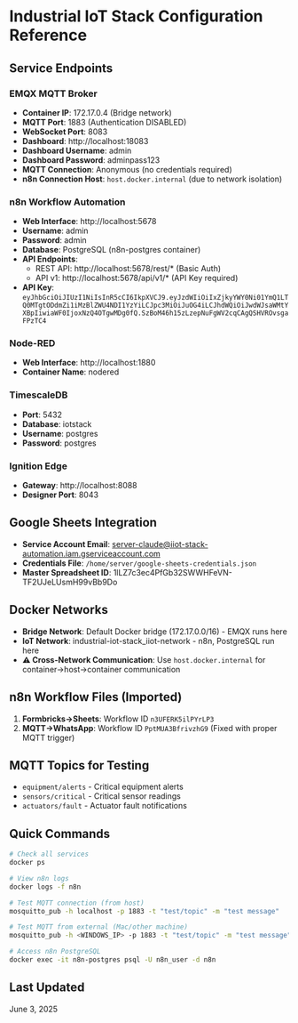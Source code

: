 # Industrial IoT Stack Configuration Reference

## Service Endpoints

### EMQX MQTT Broker
- **Container IP**: 172.17.0.4 (Bridge network)
- **MQTT Port**: 1883 (Authentication DISABLED)
- **WebSocket Port**: 8083
- **Dashboard**: http://localhost:18083
- **Dashboard Username**: admin
- **Dashboard Password**: adminpass123
- **MQTT Connection**: Anonymous (no credentials required)
- **n8n Connection Host**: `host.docker.internal` (due to network isolation)

### n8n Workflow Automation
- **Web Interface**: http://localhost:5678
- **Username**: admin
- **Password**: admin
- **Database**: PostgreSQL (n8n-postgres container)
- **API Endpoints**:
  - REST API: http://localhost:5678/rest/* (Basic Auth)
  - API v1: http://localhost:5678/api/v1/* (API Key required)
- **API Key**: `eyJhbGciOiJIUzI1NiIsInR5cCI6IkpXVCJ9.eyJzdWIiOiIxZjkyYWY0Ni01YmQ1LTQ0MTgtODdmZi1iMzBlZWU4NDI1YzYiLCJpc3MiOiJuOG4iLCJhdWQiOiJwdWJsaWMtYXBpIiwiaWF0IjoxNzQ4OTgwMDg0fQ.SzBoM46h15zLzepNuFgWV2cqCAgQSHVROvsgaFPzTC4`

### Node-RED
- **Web Interface**: http://localhost:1880
- **Container Name**: nodered

### TimescaleDB
- **Port**: 5432
- **Database**: iotstack
- **Username**: postgres
- **Password**: postgres

### Ignition Edge
- **Gateway**: http://localhost:8088
- **Designer Port**: 8043

## Google Sheets Integration
- **Service Account Email**: server-claude@iiot-stack-automation.iam.gserviceaccount.com
- **Credentials File**: `/home/server/google-sheets-credentials.json`
- **Master Spreadsheet ID**: 1lLZ7c3ec4PfGb32SWWHFeVN-TF2UJeLUsmH99vBb9Do

## Docker Networks
- **Bridge Network**: Default Docker bridge (172.17.0.0/16) - EMQX runs here
- **IoT Network**: industrial-iot-stack_iiot-network - n8n, PostgreSQL run here
- **⚠️ Cross-Network Communication**: Use `host.docker.internal` for container→host→container communication

## n8n Workflow Files (Imported)
1. **Formbricks→Sheets**: Workflow ID `n3UFERK5ilPYrLP3`
2. **MQTT→WhatsApp**: Workflow ID `PptMUA3BfrivzhG9` (Fixed with proper MQTT trigger)

## MQTT Topics for Testing
- `equipment/alerts` - Critical equipment alerts
- `sensors/critical` - Critical sensor readings
- `actuators/fault` - Actuator fault notifications

## Quick Commands
```bash
# Check all services
docker ps

# View n8n logs
docker logs -f n8n

# Test MQTT connection (from host)
mosquitto_pub -h localhost -p 1883 -t "test/topic" -m "test message"

# Test MQTT from external (Mac/other machine)
mosquitto_pub -h <WINDOWS_IP> -p 1883 -t "test/topic" -m "test message"

# Access n8n PostgreSQL
docker exec -it n8n-postgres psql -U n8n_user -d n8n
```

## Last Updated
June 3, 2025